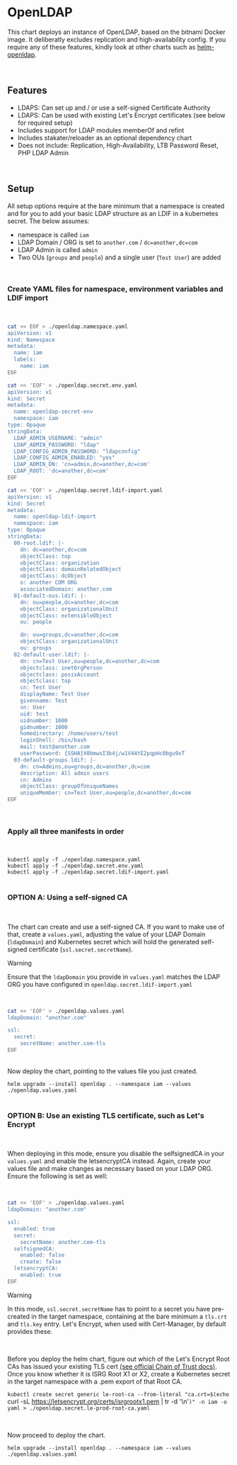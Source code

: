 # OpenLDAP

This chart deploys an instance of OpenLDAP, based on the bitnami Docker image. It deliberatly excludes replication and high-availability config. If you require any of these features, kindly look at other charts such as [helm-openldap](https://github.com/jp-gouin/helm-openldap).

<br />

## Features

- LDAPS: Can set up and / or use a self-signed Certificate Authority
- LDAPS: Can be used with existing Let's Encrypt certificates (see below for required setup)
- Includes support for LDAP modules memberOf and refint
- Includes stakater/reloader as an optional dependency chart
- Does not include: Replication, High-Availability, LTB Password Reset, PHP LDAP Admin

<br />

## Setup

All setup options require at the bare minimum that a namespace is created and for you to add your basic LDAP structure as an LDIF in a kubernetes secret. The below assumes:

- namespace is called `iam`
- LDAP Domain / ORG is set to `another.com` / `dc=another,dc=com`
- LDAP Admin is called `admin`
- Two OUs (`groups` and `people`) and a single user (`Test User`) are added

<br />

### Create YAML files for namespace, environment variables and LDIF import
<br />

```bash
cat << EOF > ./openldap.namespace.yaml
apiVersion: v1
kind: Namespace
metadata:
  name: iam
  labels:
    name: iam
EOF
```

```bash
cat << 'EOF' > ./openldap.secret.env.yaml
apiVersion: v1
kind: Secret
metadata:
  name: openldap-secret-env
  namespace: iam
type: Opaque
stringData:
  LDAP_ADMIN_USERNAME: "admin"
  LDAP_ADMIN_PASSWORD: "ldap"
  LDAP_CONFIG_ADMIN_PASSWORD: "ldapconfig"
  LDAP_CONFIG_ADMIN_ENABLED: "yes"
  LDAP_ADMIN_DN: 'cn=admin,dc=another,dc=com'
  LDAP_ROOT: 'dc=another,dc=com'
EOF
```

```bash
cat << 'EOF' > ./openldap.secret.ldif-import.yaml
apiVersion: v1
kind: Secret
metadata:
  name: openldap-ldif-import
  namespace: iam
type: Opaque
stringData:
  00-root.ldif: |-
    dn: dc=another,dc=com
    objectClass: top
    objectClass: organization
    objectClass: domainRelatedObject
    objectClass: dcObject
    o: another COM ORG
    associatedDomain: another.com
  01-default-ous.ldif: |-
    dn: ou=people,dc=another,dc=com
    objectClass: organizationalUnit
    objectClass: extensibleObject
    ou: people

    dn: ou=groups,dc=another,dc=com
    objectClass: organizationalUnit
    ou: groups
  02-default-user.ldif: |-
    dn: cn=Test User,ou=people,dc=another,dc=com
    objectclass: inetOrgPerson
    objectclass: posixAccount
    objectclass: top
    cn: Test User
    displayName: Test User
    givenname: Test
    sn: User
    uid: test
    uidnumber: 1000
    gidnumber: 1000
    homedirectory: /home/users/test
    loginShell: /bin/bash
    mail: test@another.com
    userPassword: {SSHA}X0bmwsI3b4j/w1V44tE2pqpHc0bgu9xT
  03-default-groups.ldif: |-
    dn: cn=Admins,ou=groups,dc=another,dc=com
    description: All admin users
    cn: Admins
    objectClass: groupOfUniqueNames
    uniqueMember: cn=Test User,ou=people,dc=another,dc=com
EOF
```
<br />

### Apply all three manifests in order
<br />

`kubectl apply -f ./openldap.namespace.yaml`  
`kubectl apply -f ./openldap.secret.env.yaml`  
`kubectl apply -f ./openldap.secret.ldif-import.yaml`  
<br />

### OPTION A: Using a self-signed CA
<br />

The chart can create and use a self-signed CA. If you want to make use of that, create a `values.yaml`, adjusting the value of your LDAP Domain (`ldapDomain`) and Kubernetes secret which will hold the generated self-signed certificate (`ssl.secret.secretName`).  

> [!WARNING]  
> Ensure that the `ldapDomain` you provide in `values.yaml` matches the LDAP ORG you have configured in `openldap.secret.ldif-import.yaml`

<br />

```bash
cat << 'EOF' > ./openldap.values.yaml
ldapDomain: "another.com"

ssl:
  secret:
    secretName: another.com-tls
EOF
```
<br />
Now deploy the chart, pointing to the values file you just created.  

`helm upgrade --install openldap . --namespace iam --values ./openldap.values.yaml`  
<br />

### OPTION B: Use an existing TLS certificate, such as Let's Encrypt
<br />

When deploying in this mode, ensure you disable the selfsignedCA in your `values.yaml` and enable the letsencryptCA instead. Again, create your values file and make changes as necessary based on your LDAP ORG. Ensure the following is set as well:

<br />

```bash
cat << 'EOF' > ./openldap.values.yaml
ldapDomain: "another.com"

ssl:
  enabled: true
  secret:
    secretName: another.com-tls
  selfsignedCA: 
    enabled: false
    create: false
  letsencryptCA:
    enabled: true
EOF
```

> [!WARNING]  
> In this mode, `ssl.secret.secretName` has to point to a secret you have pre-created in the target namespace, containing at the bare minimum a `tls.crt` and `tls.key` entry. Let's Encrypt, when used with Cert-Manager, by default provides these.

<br />

Before you deploy the helm chart, figure out which of the Let's Encrypt Root CAs has issued your existing TLS cert [(see official Chain of Trust docs)](https://letsencrypt.org/certificates/). Once you know whether it is ISRG Root X1 or X2, create a Kubernetes secret in the target namespace with a .pem export of that Root CA.  

`kubectl create secret generic le-root-ca --from-literal "ca.crt=$(echo `curl -sL https://letsencrypt.org/certs/isrgrootx1.pem | tr -d '\n'`)" -n iam -o yaml > ./openldap.secret.le-prod-root-ca.yaml`  

<br />

Now proceed to deploy the chart.  

`helm upgrade --install openldap . --namespace iam --values ./openldap.values.yaml`